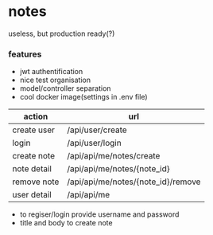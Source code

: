 # notes
useless, but production ready(?)

### features
* jwt authentification
* nice test organisation
* model/controller separation
* cool docker image(settings in .env file)


action | url
------ | ----
create user| /api/user/create
login | /api/user/login
create note | /api/api/me/notes/create
note detail | /api/api/me/notes/{note_id}
remove note | /api/api/me/notes/{note_id}/remove
user detail | /api/api/me

* to regiser/login provide username and password
* title and body to create note
